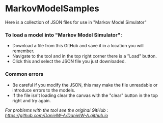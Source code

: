 # MarkovModelSamples

Here is a collection of JSON files for use in "Markov Model Simulator"

### To load a model into "Markov Model Simulator":

- Download a file from this GitHub and save it in a location you will remember.
- Navigate to the tool and in the top right corner there is a "Load" button.
- Click this and select the JSON file you just downloaded.

### Common errors

- Be careful if you modify the JSON, this may make the file unreadable or introduce errors to the models.
- If the file isn't loading clear the canvas with the "clear" button in the top right and try again.


_For problems with the tool see the original GitHub : https://github.com/DanielW-A/DanielW-A.github.io_
